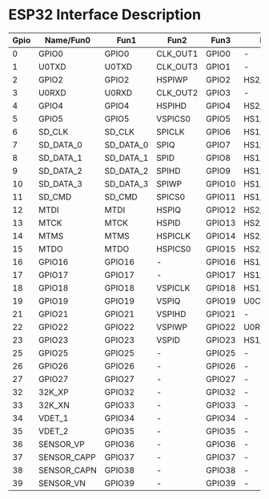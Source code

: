 # ESP32 Interface Description



| Gpio | Name/Fun0   | Fun1      | Fun2     | Fun3   | Fun4       | Fun5     | Fun6         | Reset | Note |
| ---- | ----------- | --------- | -------- | ------ | ---------- | -------- | ------------ | ----- | ---- |
| 0    | GPIO0       | GPIO0     | CLK_OUT1 | GPIO0  | -          | -        | EMAC_TX_CLK  | 3     | r    |
| 1    | U0TXD       | U0TXD     | CLK_OUT3 | GPIO1  | -          | -        | EMAC_RXD2    | 3     | -    |
| 2    | GPIO2       | GPIO2     | HSPIWP   | GPIO2  | HS2_DATA0  | SD_DATA0 | -            | 2     | r    |
| 3    | U0RXD       | U0RXD     | CLK_OUT2 | GPIO3  | -          | -        | -            | 3     | -    |
| 4    | GPIO4       | GPIO4     | HSPIHD   | GPIO4  | HS2_DATA1  | SD_DATA1 | EMAC_TX_ER   | 2     | r    |
| 5    | GPIO5       | GPIO5     | VSPICS0  | GPIO5  | HS1_DATA6  | -        | EMAC_RX_CLK  | 3     | -    |
| 6    | SD_CLK      | SD_CLK    | SPICLK   | GPIO6  | HS1_CLK    | U1CTS    | -            | 3     | -    |
| 7    | SD_DATA_0   | SD_DATA_0 | SPIQ     | GPIO7  | HS1_DATA0  | U2RTS    | -            | 3     | -    |
| 8    | SD_DATA_1   | SD_DATA_1 | SPID     | GPIO8  | HS1_DATA1  | U2CTS    | -            | 3     | -    |
| 9    | SD_DATA_2   | SD_DATA_2 | SPIHD    | GPIO9  | HS1_DATA2  | U1RXD    | -            | 3     | -    |
| 10   | SD_DATA_3   | SD_DATA_3 | SPIWP    | GPIO10 | HS1_DATA3  | U1TXD    | -            | 3     | -    |
| 11   | SD_CMD      | SD_CMD    | SPICS0   | GPIO11 | HS1_CMD    | U1RTS    | -            | 3     | -    |
| 12   | MTDI        | MTDI      | HSPIQ    | GPIO12 | HS2_DATA2  | SD_DATA2 | EMAC_TXD3    | 2     | r    |
| 13   | MTCK        | MTCK      | HSPID    | GPIO13 | HS2_DATA3  | SD_DATA3 | EMAC_RX_ER   | 2     | r    |
| 14   | MTMS        | MTMS      | HSPICLK  | GPIO14 | HS2_CLK    | SD_CLK   | EMAC_TXD2    | 3     | r    |
| 15   | MTDO        | MTDO      | HSPICS0  | GPIO15 | HS2_CMD    | SD_CMD   | EMAC_RXD3    | 3     | r    |
| 16   | GPIO16      | GPIO16    | -        | GPIO16 | HS1_DATA4  | U2RXD    | EMAC_CLK_OUT | 1     | -    |
| 17   | GPIO17      | GPIO17    | -        | GPIO17 | HS1_DATA5  | U2TXD    | EMAC_CLK_180 | 1     | -    |
| 18   | GPIO18      | GPIO18    | VSPICLK  | GPIO18 | HS1_DATA7  | -        | -            | 1     | -    |
| 19   | GPIO19      | GPIO19    | VSPIQ    | GPIO19 | U0CTS      | -        | EMAC_TXD0    | 1     | -    |
| 21   | GPIO21      | GPIO21    | VSPIHD   | GPIO21 | -          | -        | EMAC_TX_EN   | 1     | -    |
| 22   | GPIO22      | GPIO22    | VSPIWP   | GPIO22 | U0RTS      | -        | EMAC_TXD1    | 1     | -    |
| 23   | GPIO23      | GPIO23    | VSPID    | GPIO23 | HS1_STROBE | -        | -            | 1     | -    |
| 25   | GPIO25      | GPIO25    | -        | GPIO25 | -          | -        | EMAC_RXD0    | 0     | r    |
| 26   | GPIO26      | GPIO26    | -        | GPIO26 | -          | -        | EMAC_RXD1    | 0     | r    |
| 27   | GPIO27      | GPIO27    | -        | GPIO27 | -          | -        | EMAC_RX_DV   | 0     | r    |
| 32   | 32K_XP      | GPIO32    | -        | GPIO32 | -          | -        | -            | 0     | r    |
| 33   | 32K_XN      | GPIO33    | -        | GPIO33 | -          | -        | -            | 0     | r    |
| 34   | VDET_1      | GPIO34    | -        | GPIO34 | -          | -        | -            | 0     | r,i  |
| 35   | VDET_2      | GPIO35    | -        | GPIO35 | -          | -        | -            | 0     | r,i  |
| 36   | SENSOR_VP   | GPIO36    | -        | GPIO36 | -          | -        | -            | 0     | r,i  |
| 37   | SENSOR_CAPP | GPIO37    | -        | GPIO37 | -          | -        | -            | 0     | r,i  |
| 38   | SENSOR_CAPN | GPIO38    | -        | GPIO38 | -          | -        | -            | 0     | r,i  |
| 39   | SENSOR_VN   | GPIO39    | -        | GPIO39 | -          | -        | -            | 0     | r,i  |

